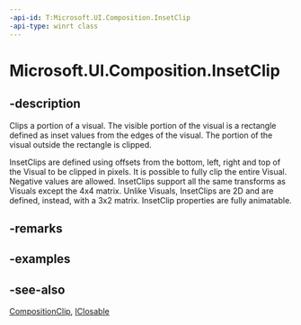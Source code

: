```yaml
---
-api-id: T:Microsoft.UI.Composition.InsetClip
-api-type: winrt class
---
```


<!-- Class syntax.
public class InsetClip : Windows.UI.Composition.CompositionClip, Windows.UI.Composition.IInsetClip
-->

# Microsoft.UI.Composition.InsetClip

## -description
Clips a portion of a visual. The visible portion of the visual is a rectangle defined as inset values from the edges of the visual. The portion of the visual outside the rectangle is clipped.

InsetClips are defined using offsets from the bottom, left, right and top of the Visual to be clipped in pixels. It is possible to fully clip the entire Visual. Negative values are allowed. InsetClips support all the same transforms as Visuals except the 4x4 matrix. Unlike Visuals, InsetClips are 2D and are defined, instead, with a 3x2 matrix. InsetClip properties are fully animatable.

## -remarks

## -examples

## -see-also
[CompositionClip](compositionclip.md), [IClosable](/uwp/api/windows.foundation.iclosable)
